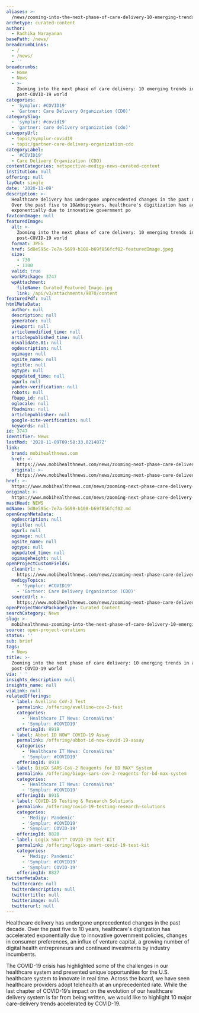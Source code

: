 ```yaml
---
aliases: >-
  /news/zooming-into-the-next-phase-of-care-delivery-10-emerging-trends-in-a-post-covid-19-world
archetype: curated-content
author:
  - Radhika Narayanan
basePath: /news/
breadcrumbLinks:
  - /
  - /news/
  - ''
breadcrumbs:
  - Home
  - News
  - >-
    Zooming into the next phase of care delivery: 10 emerging trends in a
    post-COVID-19 world
categories:
  - 'Symplur: #COVID19'
  - 'Gartner: Care Delivery Organization (CDO)'
categorySlug:
  - 'symplur: #covid19'
  - 'gartner: care delivery organization (cdo)'
categoryUrl:
  - topic/symplur-covid19
  - topic/gartner-care-delivery-organization-cdo
categoryLabel:
  - '#COVID19'
  - Care Delivery Organization (CDO)
contentCategories: netspective-medigy-news-curated-content
institution: null
offering: null
layOut: single
date: '2020-11-09'
description: >-
  Healthcare delivery has undergone unprecedented changes in the past decade.
  Over the past five to 10&nbsp;years, healthcare's digitization has accelerated
  exponentially due to innovative government po
favIconImage: null
featuredImage:
  alt: >-
    Zooming into the next phase of care delivery: 10 emerging trends in a
    post-COVID-19 world
  format: JPEG
  href: 5d8e595c-7e7a-5699-b108-b69f856fcf02-featuredImage.jpeg
  size:
    - 730
    - 1300
  valid: true
  workPackage: 3747
  wpAttachment:
    fileName: Curated_Featured_Image.jpg
    link: /api/v3/attachments/9870/content
featuredPdf: null
htmlMetaData:
  author: null
  description: null
  generator: null
  viewport: null
  articlemodified_time: null
  articlepublished_time: null
  msvalidate.01: null
  ogdescription: null
  ogimage: null
  ogsite_name: null
  ogtitle: null
  ogtype: null
  ogupdated_time: null
  ogurl: null
  yandex-verification: null
  robots: null
  fbapp_id: null
  oglocale: null
  fbadmins: null
  articlepublisher: null
  google-site-verification: null
  keywords: null
id: 3747
identifier: News
lastMod: '2020-11-09T09:58:33.021487Z'
link:
  brand: mobihealthnews.com
  href: >-
    https://www.mobihealthnews.com/news/zooming-next-phase-care-delivery-10-emerging-trends-post-covid-19-world
  original: >-
    https://www.mobihealthnews.com/news/zooming-next-phase-care-delivery-10-emerging-trends-post-covid-19-world
href: >-
  https://www.mobihealthnews.com/news/zooming-next-phase-care-delivery-10-emerging-trends-post-covid-19-world
original: >-
  https://www.mobihealthnews.com/news/zooming-next-phase-care-delivery-10-emerging-trends-post-covid-19-world
mastHead: NEWS
mdName: 5d8e595c-7e7a-5699-b108-b69f856fcf02.md
openGraphMetaData:
  ogdescription: null
  ogtitle: null
  ogurl: null
  ogimage: null
  ogsite_name: null
  ogtype: null
  ogupdated_time: null
  ogimageheight: null
openProjectCustomFields:
  cleanUrl: >-
    https://www.mobihealthnews.com/news/zooming-next-phase-care-delivery-10-emerging-trends-post-covid-19-world
  medigyTopics:
    - 'Symplur: #COVID19'
    - 'Gartner: Care Delivery Organization (CDO)'
  sourceUrl: >-
    https://www.mobihealthnews.com/news/zooming-next-phase-care-delivery-10-emerging-trends-post-covid-19-world
openProjectWorkPackageType: Curated Content
searchCategory: News
slug: >-
  mobihealthnews-zooming-into-the-next-phase-of-care-delivery-10-emerging-trends-in-a-post-covid-19-world
source: open-project-curations
status: ''
sub: brief
tags:
  - News
title: >-
  Zooming into the next phase of care delivery: 10 emerging trends in a
  post-COVID-19 world
via: ' '
insights_description: null
insights_name: null
viaLink: null
relatedOfferings:
  - label: Avellino CoV-2 Test
    permalink: /offering/avellino-cov-2-test
    categories:
      - 'Healthcare IT News: CoronaVirus'
      - 'Symplur: #COVID19'
    offeringId: 8919
  - label: Abbot ID NOW™ COVID-19 Assay
    permalink: /offering/abbot-id-now-covid-19-assay
    categories:
      - 'Healthcare IT News: CoronaVirus'
      - 'Symplur: #COVID19'
    offeringId: 8918
  - label: BioGX SARS-CoV-2 Reagents for BD MAX™ System
    permalink: /offering/biogx-sars-cov-2-reagents-for-bd-max-system
    categories:
      - 'Healthcare IT News: CoronaVirus'
      - 'Symplur: #COVID19'
    offeringId: 8915
  - label: COVID-19 Testing & Research Solutions
    permalink: /offering/covid-19-testing-research-solutions
    categories:
      - 'Medigy: Pandemic'
      - 'Symplur: #COVID19'
      - 'Symplur: COVID-19'
    offeringId: 8828
  - label: Logix Smart™ COVID-19 Test Kit
    permalink: /offering/logix-smart-covid-19-test-kit
    categories:
      - 'Medigy: Pandemic'
      - 'Symplur: #COVID19'
      - 'Symplur: COVID-19'
    offeringId: 8827
twitterMetaData:
  twittercard: null
  twitterdescription: null
  twittertitle: null
  twitterimage: null
  twitterurl: null
---
```

<p>Healthcare delivery has undergone unprecedented changes in the past decade. Over the past five to 10&nbsp;years, healthcare's digitization has accelerated exponentially due to innovative government policies, changes in consumer preferences, an influx of venture capital, a growing number of digital health entrepreneurs and continued investments by industry incumbents.</p><p>The COVID-19 crisis has highlighted some of the challenges in our healthcare system and presented unique opportunities for the U.S. healthcare system to innovate in real time. Across the board, we have seen healthcare providers adopt telehealth at an unprecedented rate. While the last chapter of COVID-19’s impact on the evolution of our healthcare delivery system is far from being written, we would like to highlight 10 major care-delivery trends accelerated by COVID-19.</p>